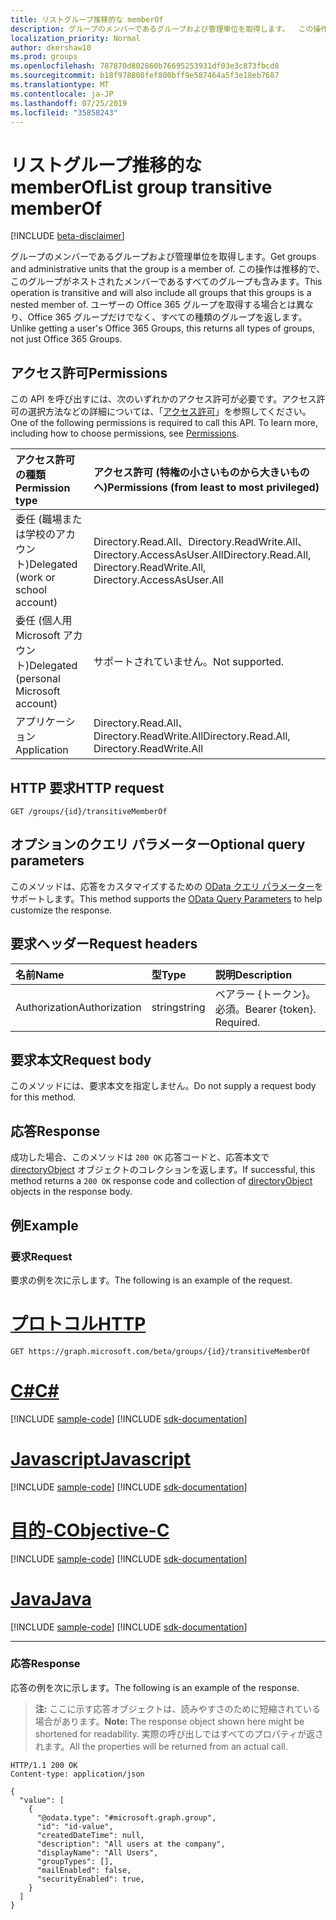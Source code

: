 ```yaml
---
title: リストグループ推移的な memberOf
description: グループのメンバーであるグループおよび管理単位を取得します。  この操作は推移的で、このグループがネストされたメンバーであるすべてのグループも含みます。 ユーザーの Office 365 グループを取得する場合とは異なり、Office 365 グループだけでなく、すべての種類のグループを返します。
localization_priority: Normal
author: dkershaw10
ms.prod: groups
ms.openlocfilehash: 787870d802860b76695253931df03e3c873fbcd8
ms.sourcegitcommit: b18f978808fef800bff9e587464a5f3e18eb7687
ms.translationtype: MT
ms.contentlocale: ja-JP
ms.lasthandoff: 07/25/2019
ms.locfileid: "35858243"
---
```

# <a name="list-group-transitive-memberof"></a><span data-ttu-id="c40c9-105">リストグループ推移的な memberOf</span><span class="sxs-lookup"><span data-stu-id="c40c9-105">List group transitive memberOf</span></span>

[!INCLUDE [beta-disclaimer](../../includes/beta-disclaimer.md)]

<span data-ttu-id="c40c9-106">グループのメンバーであるグループおよび管理単位を取得します。</span><span class="sxs-lookup"><span data-stu-id="c40c9-106">Get groups and administrative units that the group is a member of.</span></span>  <span data-ttu-id="c40c9-107">この操作は推移的で、このグループがネストされたメンバーであるすべてのグループも含みます。</span><span class="sxs-lookup"><span data-stu-id="c40c9-107">This operation is transitive and will also include all groups that this groups is a nested member of.</span></span> <span data-ttu-id="c40c9-108">ユーザーの Office 365 グループを取得する場合とは異なり、Office 365 グループだけでなく、すべての種類のグループを返します。</span><span class="sxs-lookup"><span data-stu-id="c40c9-108">Unlike getting a user's Office 365 Groups, this returns all types of groups, not just Office 365 Groups.</span></span>

## <a name="permissions"></a><span data-ttu-id="c40c9-109">アクセス許可</span><span class="sxs-lookup"><span data-stu-id="c40c9-109">Permissions</span></span>

<span data-ttu-id="c40c9-p103">この API を呼び出すには、次のいずれかのアクセス許可が必要です。アクセス許可の選択方法などの詳細については、「[アクセス許可](/graph/permissions-reference)」を参照してください。</span><span class="sxs-lookup"><span data-stu-id="c40c9-p103">One of the following permissions is required to call this API. To learn more, including how to choose permissions, see [Permissions](/graph/permissions-reference).</span></span>

|<span data-ttu-id="c40c9-112">アクセス許可の種類</span><span class="sxs-lookup"><span data-stu-id="c40c9-112">Permission type</span></span>      | <span data-ttu-id="c40c9-113">アクセス許可 (特権の小さいものから大きいものへ)</span><span class="sxs-lookup"><span data-stu-id="c40c9-113">Permissions (from least to most privileged)</span></span>              |
|:--------------------|:---------------------------------------------------------|
|<span data-ttu-id="c40c9-114">委任 (職場または学校のアカウント)</span><span class="sxs-lookup"><span data-stu-id="c40c9-114">Delegated (work or school account)</span></span> | <span data-ttu-id="c40c9-115">Directory.Read.All、Directory.ReadWrite.All、Directory.AccessAsUser.All</span><span class="sxs-lookup"><span data-stu-id="c40c9-115">Directory.Read.All, Directory.ReadWrite.All, Directory.AccessAsUser.All</span></span>    |
|<span data-ttu-id="c40c9-116">委任 (個人用 Microsoft アカウント)</span><span class="sxs-lookup"><span data-stu-id="c40c9-116">Delegated (personal Microsoft account)</span></span> | <span data-ttu-id="c40c9-117">サポートされていません。</span><span class="sxs-lookup"><span data-stu-id="c40c9-117">Not supported.</span></span>    |
|<span data-ttu-id="c40c9-118">アプリケーション</span><span class="sxs-lookup"><span data-stu-id="c40c9-118">Application</span></span> | <span data-ttu-id="c40c9-119">Directory.Read.All、Directory.ReadWrite.All</span><span class="sxs-lookup"><span data-stu-id="c40c9-119">Directory.Read.All, Directory.ReadWrite.All</span></span> |

## <a name="http-request"></a><span data-ttu-id="c40c9-120">HTTP 要求</span><span class="sxs-lookup"><span data-stu-id="c40c9-120">HTTP request</span></span>
<!-- { "blockType": "ignored" } -->
```http
GET /groups/{id}/transitiveMemberOf
```

## <a name="optional-query-parameters"></a><span data-ttu-id="c40c9-121">オプションのクエリ パラメーター</span><span class="sxs-lookup"><span data-stu-id="c40c9-121">Optional query parameters</span></span>
<span data-ttu-id="c40c9-122">このメソッドは、応答をカスタマイズするための [OData クエリ パラメーター](/graph/query-parameters)をサポートします。</span><span class="sxs-lookup"><span data-stu-id="c40c9-122">This method supports the [OData Query Parameters](/graph/query-parameters) to help customize the response.</span></span>

## <a name="request-headers"></a><span data-ttu-id="c40c9-123">要求ヘッダー</span><span class="sxs-lookup"><span data-stu-id="c40c9-123">Request headers</span></span>
| <span data-ttu-id="c40c9-124">名前</span><span class="sxs-lookup"><span data-stu-id="c40c9-124">Name</span></span>       | <span data-ttu-id="c40c9-125">型</span><span class="sxs-lookup"><span data-stu-id="c40c9-125">Type</span></span> | <span data-ttu-id="c40c9-126">説明</span><span class="sxs-lookup"><span data-stu-id="c40c9-126">Description</span></span>|
|:-----------|:------|:----------|
| <span data-ttu-id="c40c9-127">Authorization</span><span class="sxs-lookup"><span data-stu-id="c40c9-127">Authorization</span></span>  | <span data-ttu-id="c40c9-128">string</span><span class="sxs-lookup"><span data-stu-id="c40c9-128">string</span></span>  | <span data-ttu-id="c40c9-p104">ベアラー {トークン}。必須。</span><span class="sxs-lookup"><span data-stu-id="c40c9-p104">Bearer {token}. Required.</span></span> |

## <a name="request-body"></a><span data-ttu-id="c40c9-131">要求本文</span><span class="sxs-lookup"><span data-stu-id="c40c9-131">Request body</span></span>
<span data-ttu-id="c40c9-132">このメソッドには、要求本文を指定しません。</span><span class="sxs-lookup"><span data-stu-id="c40c9-132">Do not supply a request body for this method.</span></span>

## <a name="response"></a><span data-ttu-id="c40c9-133">応答</span><span class="sxs-lookup"><span data-stu-id="c40c9-133">Response</span></span>
<span data-ttu-id="c40c9-134">成功した場合、このメソッドは `200 OK` 応答コードと、応答本文で [directoryObject](../resources/directoryobject.md) オブジェクトのコレクションを返します。</span><span class="sxs-lookup"><span data-stu-id="c40c9-134">If successful, this method returns a `200 OK` response code and collection of [directoryObject](../resources/directoryobject.md) objects in the response body.</span></span>

## <a name="example"></a><span data-ttu-id="c40c9-135">例</span><span class="sxs-lookup"><span data-stu-id="c40c9-135">Example</span></span>

### <a name="request"></a><span data-ttu-id="c40c9-136">要求</span><span class="sxs-lookup"><span data-stu-id="c40c9-136">Request</span></span>
<span data-ttu-id="c40c9-137">要求の例を次に示します。</span><span class="sxs-lookup"><span data-stu-id="c40c9-137">The following is an example of the request.</span></span>

# <a name="httptabhttp"></a>[<span data-ttu-id="c40c9-138">プロトコル</span><span class="sxs-lookup"><span data-stu-id="c40c9-138">HTTP</span></span>](#tab/http)
<!-- {
  "blockType": "request",
  "name": "get_group_transitivememberof"
}-->

```http
GET https://graph.microsoft.com/beta/groups/{id}/transitiveMemberOf
```
# <a name="ctabcsharp"></a>[<span data-ttu-id="c40c9-139">C#</span><span class="sxs-lookup"><span data-stu-id="c40c9-139">C#</span></span>](#tab/csharp)
[!INCLUDE [sample-code](../includes/snippets/csharp/get-group-transitivememberof-csharp-snippets.md)]
[!INCLUDE [sdk-documentation](../includes/snippets/snippets-sdk-documentation-link.md)]

# <a name="javascripttabjavascript"></a>[<span data-ttu-id="c40c9-140">Javascript</span><span class="sxs-lookup"><span data-stu-id="c40c9-140">Javascript</span></span>](#tab/javascript)
[!INCLUDE [sample-code](../includes/snippets/javascript/get-group-transitivememberof-javascript-snippets.md)]
[!INCLUDE [sdk-documentation](../includes/snippets/snippets-sdk-documentation-link.md)]

# <a name="objective-ctabobjc"></a>[<span data-ttu-id="c40c9-141">目的-C</span><span class="sxs-lookup"><span data-stu-id="c40c9-141">Objective-C</span></span>](#tab/objc)
[!INCLUDE [sample-code](../includes/snippets/objc/get-group-transitivememberof-objc-snippets.md)]
[!INCLUDE [sdk-documentation](../includes/snippets/snippets-sdk-documentation-link.md)]

# <a name="javatabjava"></a>[<span data-ttu-id="c40c9-142">Java</span><span class="sxs-lookup"><span data-stu-id="c40c9-142">Java</span></span>](#tab/java)
[!INCLUDE [sample-code](../includes/snippets/java/get-group-transitivememberof-java-snippets.md)]
[!INCLUDE [sdk-documentation](../includes/snippets/snippets-sdk-documentation-link.md)]

---


### <a name="response"></a><span data-ttu-id="c40c9-143">応答</span><span class="sxs-lookup"><span data-stu-id="c40c9-143">Response</span></span>

<span data-ttu-id="c40c9-144">応答の例を次に示します。</span><span class="sxs-lookup"><span data-stu-id="c40c9-144">The following is an example of the response.</span></span>
><span data-ttu-id="c40c9-145">**注:** ここに示す応答オブジェクトは、読みやすさのために短縮されている場合があります。</span><span class="sxs-lookup"><span data-stu-id="c40c9-145">**Note:** The response object shown here might be shortened for readability.</span></span> <span data-ttu-id="c40c9-146">実際の呼び出しではすべてのプロパティが返されます。</span><span class="sxs-lookup"><span data-stu-id="c40c9-146">All the properties will be returned from an actual call.</span></span>
<!-- {
  "blockType": "response",
  "truncated": true,
  "@odata.type": "microsoft.graph.directoryObject",
  "isCollection": true
} -->
```http
HTTP/1.1 200 OK
Content-type: application/json

{
  "value": [
    {
      "@odata.type": "#microsoft.graph.group",
      "id": "id-value",
      "createdDateTime": null,
      "description": "All users at the company",
      "displayName": "All Users",
      "groupTypes": [],
      "mailEnabled": false,
      "securityEnabled": true,
    }
  ]
}
```

<!-- uuid: 8fcb5dbc-d5aa-4681-8e31-b001d5168d79
2015-10-25 14:57:30 UTC -->
<!--
{
  "type": "#page.annotation",
  "description": "List group transitive memberOf",
  "keywords": "",
  "section": "documentation",
  "tocPath": "",
  "suppressions": [
  ]
}
-->
